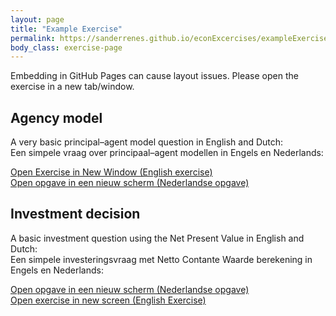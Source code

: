 ```yaml
---
layout: page
title: "Example Exercise"
permalink: https://sanderrenes.github.io/econExcercises/exampleExercise
body_class: exercise-page
---
```


  <p class="note">
    Embedding in GitHub Pages can cause layout issues. Please open the exercise in a new tab/window.
  </p>

  <h2>Agency model</h2>
  <p>A very basic principal–agent model question in English and Dutch:<br>
     Een simpele vraag over principaal–agent modellen in Engels en Nederlands:</p>

  <p>
    <a class="btn" href="https://sanderrenes.github.io/econExcercises/graspleExercise.html"
       target="_blank" rel="noopener noreferrer">
      Open Exercise in New Window (English exercise)
    </a>
  </br>
   <a class="btn" href="https://sanderrenes.github.io/econExcercises/graspleExerciseNL.html"
       target="_blank" rel="noopener noreferrer">
      Open opgave in een nieuw scherm (Nederlandse opgave)
   </a>
  </p>

  <h2>Investment decision</h2>
  <p>A basic investment question using the Net Present Value in English and Dutch:<br>
     Een simpele investeringsvraag met Netto Contante Waarde berekening in Engels en Nederlands:</p>

  <p>
    <a class="btn" href="https://sanderrenes.github.io/econExcercises/exampleNPV_NL.html"
       target="_blank" rel="noopener noreferrer">
      Open opgave in een nieuw scherm (Nederlandse opgave)
    </a>
 </br>
   <a class="btn" href="https://sanderrenes.github.io/econExcercises/ExampleExercise_NPV.html"
       target="_blank" rel="noopener noreferrer">
      Open exercise in new screen (English Exercise)
   </a>
  </p>
